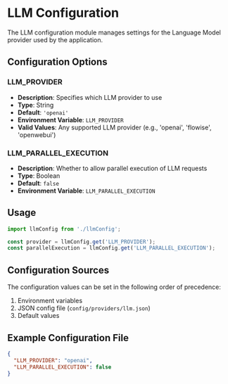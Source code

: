 # LLM Configuration

The LLM configuration module manages settings for the Language Model provider used by the application.

## Configuration Options

### LLM_PROVIDER
- **Description**: Specifies which LLM provider to use
- **Type**: String
- **Default**: `'openai'`
- **Environment Variable**: `LLM_PROVIDER`
- **Valid Values**: Any supported LLM provider (e.g., 'openai', 'flowise', 'openwebui')

### LLM_PARALLEL_EXECUTION
- **Description**: Whether to allow parallel execution of LLM requests
- **Type**: Boolean
- **Default**: `false`
- **Environment Variable**: `LLM_PARALLEL_EXECUTION`

## Usage

```typescript
import llmConfig from './llmConfig';

const provider = llmConfig.get('LLM_PROVIDER');
const parallelExecution = llmConfig.get('LLM_PARALLEL_EXECUTION');
```

## Configuration Sources

The configuration values can be set in the following order of precedence:
1. Environment variables
2. JSON config file (`config/providers/llm.json`)
3. Default values

## Example Configuration File

```json
{
  "LLM_PROVIDER": "openai",
  "LLM_PARALLEL_EXECUTION": false
}